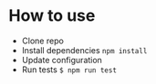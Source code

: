 # How to use
* Clone repo
* Install dependencies `npm install`
* Update configuration
* Run tests `$ npm run test`
